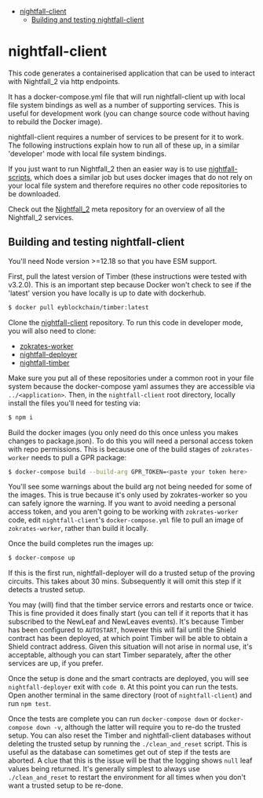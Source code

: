 <!-- START doctoc generated TOC please keep comment here to allow auto update -->
<!-- DON'T EDIT THIS SECTION, INSTEAD RE-RUN doctoc TO UPDATE -->

- [nightfall-client](#nightfall-client)
  - [Building and testing nightfall-client](#building-and-testing-nightfall-client)

<!-- END doctoc generated TOC please keep comment here to allow auto update -->

# nightfall-client

This code generates a containerised application that can be used to interact with Nightfall_2 via
http endpoints.

It has a docker-compose.yml file that will run nightfall-client up with local file system bindings
as well as a number of supporting services. This is useful for development work (you can change
source code without having to rebuild the Docker image).

nightfall-client requires a number of services to be present for it to work. The following
instructions explain how to run all of these up, in a similar 'developer' mode with local file
system bindings.

If you just want to run Nightfall_2 then an easier way is to use
[nightfall-scripts](https://github.com/EYBlockchain/nightfall-scripts), which does a similar job but
uses docker images that do not rely on your local file system and therefore requires no other code
repositories to be downloaded.

Check out the [Nightfall_2](https://github.com/EYBlockchain/nightfall_2) meta repository for an
overview of all the Nightfall_2 services.

## Building and testing nightfall-client

You'll need Node version >=12.18 so that you have ESM support.

First, pull the latest version of Timber (these instructions were tested with v3.2.0). This is an
important step because Docker won't check to see if the 'latest' version you have locally is up to
date with dockerhub.

```sh
$ docker pull eyblockchain/timber:latest
```

Clone the [nightfall-client](https://github.com/EYBlockchain/nightfall-client) repository. To run
this code in developer mode, you will also need to clone:

- [zokrates-worker](https://github.com/EYBlockchain/zokrates-worker)
- [nightfall-deployer](https://github.com/EYBlockchain/nightfall-deployer)
- [nightfall-timber](https://github.com/EYBlockchain/nightfall-timber)

Make sure you put all of these repositories under a common root in your file system because the
docker-compose yaml assumes they are accessible via `../<application>`. Then, in the
`nightfall-client` root directory, locally install the files you'll need for testing via:

```sh
$ npm i
```

Build the docker images (you only need do this once unless you makes changes to package.json). To do
this you will need a personal access token with repo permissions. This is because one of the build
stages of `zokrates-worker` needs to pull a GPR package:

```sh
$ docker-compose build --build-arg GPR_TOKEN=<paste your token here>
```

You'll see some warnings about the build arg not being needed for some of the images. This is true
because it's only used by zokrates-worker so you can safely ignore the warning. If you want to avoid
needing a personal access token, and you aren't going to be working with `zokrates-worker` code,
edit `nightfall-client`'s `docker-compose.yml` file to pull an image of `zokrates-worker`, rather
than build it locally.

Once the build completes run the images up:

```sh
$ docker-compose up
```

If this is the first run, nightfall-deployer will do a trusted setup of the proving circuits. This
takes about 30 mins. Subsequently it will omit this step if it detects a trusted setup.

You may (will) find that the timber service errors and restarts once or twice. This is fine provided
it does finally start (you can tell if it reports that it has subscribed to the NewLeaf and
NewLeaves events). It's because Timber has been configured to `AUTOSTART`, however this will fail
until the Shield contract has been deployed, at which point Timber will be able to obtain a Shield
contract address. Given this situation will not arise in normal use, it's acceptable, although you
can start Timber separately, after the other services are up, if you prefer.

Once the setup is done and the smart contracts are deployed, you will see `nightfall-deployer` exit
with `code 0`. At this point you can run the tests. Open another terminal in the same directory
(root of `nightfall-client`) and run `npm test`.

Once the tests are complete you can run `docker-compose down` or `docker-compose down -v`, although
the latter will require you to re-do the trusted setup. You can also reset the Timber and
nightfall-client databases without deleting the trusted setup by running the `./clean_and_reset`
script. This is useful as the database can sometimes get out of step if the tests are aborted. A
clue that this is the issue will be that the logging shows `null` leaf values being returned. It's
generally simplest to always use `./clean_and_reset` to restart the environment for all times when
you don't want a trusted setup to be re-done.
